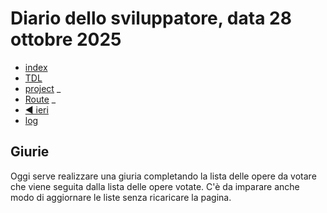 # Diario dello sviluppatore, data 28 ottobre 2025

* [index](../index.md)
* [TDL](../TDL.md)
* [project](https://github.com/users/mrai64/projects/1)
_
* [Route](/routes/web.php)
_
* [◀️ ieri](./2025-10-27_IT.md)
* [log](/storage/logs/laravel.log)

## Giurie

Oggi serve realizzare una giuria completando la lista delle opere da votare
che viene seguita dalla lista delle opere votate.
C'è da imparare anche modo di aggiornare le liste senza ricaricare
la pagina.
